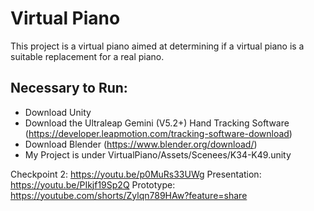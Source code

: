 # Virtual Piano
This project is a virtual piano aimed at determining if a virtual piano is a suitable replacement for a real piano.

## Necessary to Run:
- Download Unity
- Download the Ultraleap Gemini (V5.2+) Hand Tracking Software (https://developer.leapmotion.com/tracking-software-download)
- Download Blender (https://www.blender.org/download/)
- My Project is under VirtualPiano/Assets/Scenees/K34-K49.unity


Checkpoint 2: https://youtu.be/p0MuRs33UWg
Presentation: https://youtu.be/PIkjf19Sp2Q
Prototype: https://youtube.com/shorts/Zylqn789HAw?feature=share